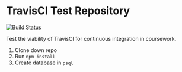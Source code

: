 # TravisCI Test Repository

[![Build Status](https://travis-ci.org/robbiejaeger/travis-test.svg?branch=master)](https://travis-ci.org/robbiejaeger/travis-test)

Test the viability of TravisCI for continuous integration in coursework.

1. Clone down repo
2. Run `npm install`  
3. Create database in `psql`  
